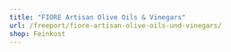```yaml
---
title: "FIORE Artisan Olive Oils & Vinegars"
url: /freeport/fiore-artisan-olive-oils-und-vinegars/
shop: Feinkost
---
```

